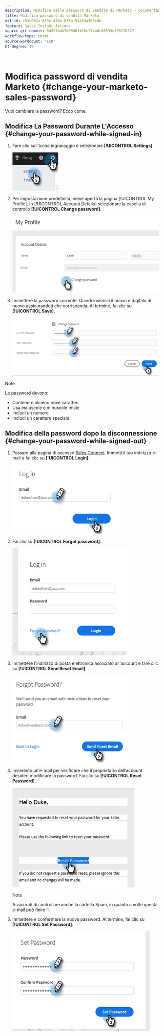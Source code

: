 ```yaml
---
description: Modifica della password di vendita di Marketo - Documentazione di Marketo - Documentazione del prodotto
title: Modifica password di vendita Marketo
exl-id: c63c007a-8f3e-433e-8f3a-9426da303cdb
feature: Sales Insight Actions
source-git-commit: 0d37fbdb7d08901458c1744dc68893e155176327
workflow-type: tm+mt
source-wordcount: '159'
ht-degree: 1%

---
```


# Modifica password di vendita Marketo {#change-your-marketo-sales-password}

Vuoi cambiare la password? Ecco come.

## Modifica La Password Durante L&#39;Accesso {#change-your-password-while-signed-in}

1. Fare clic sull&#39;icona ingranaggio e selezionare **[!UICONTROL Settings]**.

   ![](assets/change-your-marketo-sales-password-1.png)

1. Per impostazione predefinita, viene aperta la pagina [!UICONTROL My Profile]. In [!UICONTROL Account Details] selezionare la casella di controllo **[!UICONTROL Change password]**.

   ![](assets/change-your-marketo-sales-password-2.png)

1. Immettere la password corrente. Quindi inserisci il nuovo e digitalo di nuovo assicurandoti che corrisponda. Al termine, fai clic su **[!UICONTROL Save]**.

   ![](assets/change-your-marketo-sales-password-3.png)

>[!NOTE]
>
>Le password devono:
>
>* Contenere almeno nove caratteri
>* Usa maiuscole e minuscole miste
>* Includi un numero
>* Includi un carattere speciale

## Modifica della password dopo la disconnessione {#change-your-password-while-signed-out}

1. Passare alla pagina di accesso [Sales Connect](https://toutapp.com/login). Immetti il tuo indirizzo e-mail e fai clic su **[!UICONTROL Login]**.

   ![](assets/change-your-marketo-sales-password-4.png)

1. Fai clic su **[!UICONTROL Forgot password]**.

   ![](assets/change-your-marketo-sales-password-5.png)

1. Immettere l&#39;indirizzo di posta elettronica associato all&#39;account e fare clic su **[!UICONTROL Send Reset Email]**.

   ![](assets/change-your-marketo-sales-password-6.png)

1. Invieremo un’e-mail per verificare che il proprietario dell’account desideri modificare la password. Fai clic su **[!UICONTROL Reset Password]**.

   ![](assets/change-your-marketo-sales-password-7.png)

   >[!NOTE]
   >
   >Assicurati di controllare anche la cartella Spam, in quanto a volte questa e-mail può finire lì.

1. Immettere e confermare la nuova password. Al termine, fai clic su **[!UICONTROL Set Password]**.

   ![](assets/change-your-marketo-sales-password-8.png)
